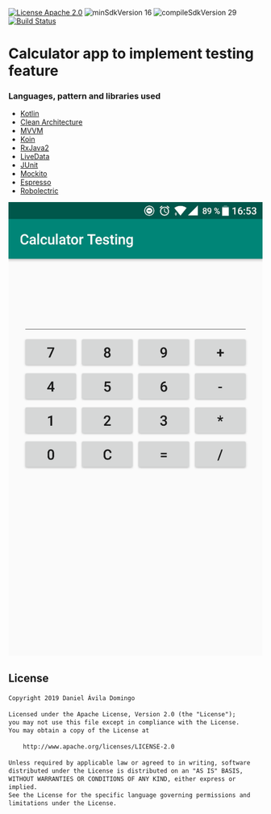 [![License Apache 2.0](https://img.shields.io/badge/License-Apache%202.0-blue.svg?style=true)](http://www.apache.org/licenses/LICENSE-2.0)
![minSdkVersion 16](https://img.shields.io/badge/minSdkVersion-16-red.svg?style=true)
![compileSdkVersion 29](https://img.shields.io/badge/compileSdkVersion-29-yellow.svg?style=true)
[![Build Status](https://travis-ci.com/daniaviladomingo/calculator_testing.svg?branch=master)](https://travis-ci.com/daniaviladomingo/calculator_testing)

# Calculator app to implement testing feature

### Languages, pattern and libraries used
- [Kotlin](https://kotlinlang.org/)
- [Clean Architecture](http://blog.cleancoder.com/uncle-bob/2012/08/13/the-clean-architecture.html)
- [MVVM](https://developer.android.com/topic/libraries/architecture/viewmodel)
- [Koin](https://github.com/InsertKoinIO/koin)
- [RxJava2](https://github.com/ReactiveX/RxJava/wiki/What's-different-in-2.0)
- [LiveData](https://developer.android.com/topic/libraries/architecture/livedata)
- [JUnit](https://junit.org/junit5/)
- [Mockito](https://site.mockito.org/)
- [Espresso](https://developer.android.com/training/testing/espresso)
- [Robolectric](http://robolectric.org/)


![alt text](./Screenshot_20190423-165335.png)

## License

    Copyright 2019 Daniel Ávila Domingo

    Licensed under the Apache License, Version 2.0 (the "License");
    you may not use this file except in compliance with the License.
    You may obtain a copy of the License at

        http://www.apache.org/licenses/LICENSE-2.0

    Unless required by applicable law or agreed to in writing, software
    distributed under the License is distributed on an "AS IS" BASIS,
    WITHOUT WARRANTIES OR CONDITIONS OF ANY KIND, either express or implied.
    See the License for the specific language governing permissions and
    limitations under the License.
    
